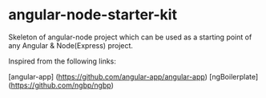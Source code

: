 # angular-node-starter-kit
Skeleton of angular-node project which can be used as a starting point of any Angular & Node(Express) project.

Inspired from the following links:

[angular-app] (https://github.com/angular-app/angular-app)
[ngBoilerplate] (https://github.com/ngbp/ngbp)


